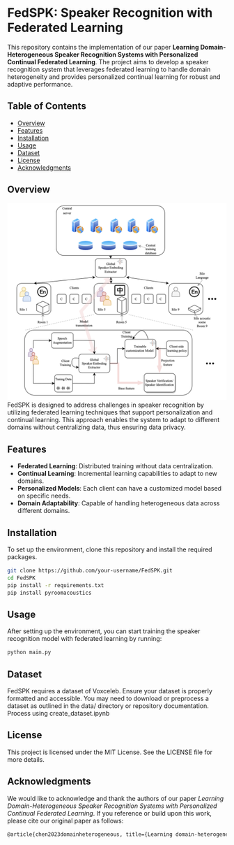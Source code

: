 # FedSPK: Speaker Recognition with Federated Learning

This repository contains the implementation of our paper **Learning Domain-Heterogeneous Speaker Recognition Systems with Personalized Continual Federated Learning**. The project aims to develop a speaker recognition system that leverages federated learning to handle domain heterogeneity and provides personalized continual learning for robust and adaptive performance.

## Table of Contents
- [Overview](#overview)
- [Features](#features)
- [Installation](#installation)
- [Usage](#usage)
- [Dataset](#dataset)
- [License](#license)
- [Acknowledgments](#acknowledgments)

## Overview
![FedSPK Architecture](architecture.png)
FedSPK is designed to address challenges in speaker recognition by utilizing federated learning techniques that support personalization and continual learning. This approach enables the system to adapt to different domains without centralizing data, thus ensuring data privacy.

## Features
- **Federated Learning**: Distributed training without data centralization.
- **Continual Learning**: Incremental learning capabilities to adapt to new domains.
- **Personalized Models**: Each client can have a customized model based on specific needs.
- **Domain Adaptability**: Capable of handling heterogeneous data across different domains.

## Installation
To set up the environment, clone this repository and install the required packages.

```bash
git clone https://github.com/your-username/FedSPK.git
cd FedSPK
pip install -r requirements.txt
pip install pyroomacoustics
```
## Usage
After setting up the environment, you can start training the speaker recognition model with federated learning by running:

```bash
python main.py
```
## Dataset
FedSPK requires a dataset of Voxceleb. Ensure your dataset is properly formatted and accessible. You may need to download or preprocess a dataset as outlined in the data/ directory or repository documentation. Process using create_dataset.ipynb

## License
This project is licensed under the MIT License. See the LICENSE file for more details.

## Acknowledgments
We would like to acknowledge and thank the authors of our paper *Learning Domain-Heterogeneous Speaker Recognition Systems with Personalized Continual Federated Learning*. If you reference or build upon this work, please cite our original paper as follows:

```bash
@article{chen2023domainheterogeneous, title={Learning domain-heterogeneous speaker recognition systems with personalized continual federated learning}, author={Chen, Zhiyong and Xu, Shugong}, journal={EURASIP Journal on Audio, Speech, and Music Processing}, volume={2023}, number={1}, pages={33}, year={2023}, publisher={Springer} }
```


